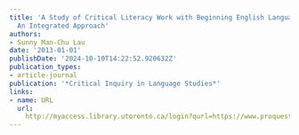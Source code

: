 ```yaml
---
title: 'A Study of Critical Literacy Work with Beginning English Language Learners:
  An Integrated Approach'
authors:
- Sunny Man-Chu Lau
date: '2013-01-01'
publishDate: '2024-10-10T14:22:52.920632Z'
publication_types:
- article-journal
publication: '*Critical Inquiry in Language Studies*'
links:
- name: URL
  url: 
    http://myaccess.library.utoronto.ca/login?qurl=https://www.proquest.com/docview/1322245892?accountid=14771&bdid=38382&_bd=kDxCccR1p1A18DvN%2BfPXs4MlLtE%3D
---
```

